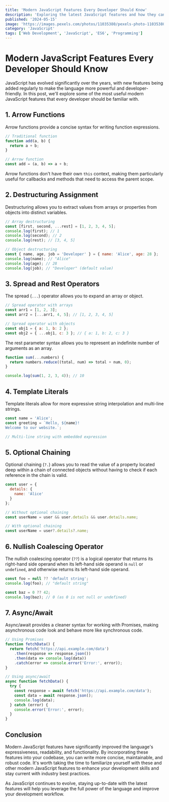 ```yaml
---
title: 'Modern JavaScript Features Every Developer Should Know'
description: 'Exploring the latest JavaScript features and how they can improve your code quality and development experience.'
published: '2024-05-15'
image: 'https://images.pexels.com/photos/11035380/pexels-photo-11035380.jpeg?auto=compress&cs=tinysrgb&w=1260&h=750&dpr=2'
category: 'JavaScript'
tags: ['Web Development', 'JavaScript', 'ES6', 'Programming']
---
```


# Modern JavaScript Features Every Developer Should Know

JavaScript has evolved significantly over the years, with new features being added regularly to make the language more powerful and developer-friendly. In this post, we'll explore some of the most useful modern JavaScript features that every developer should be familiar with.

## 1. Arrow Functions

Arrow functions provide a concise syntax for writing function expressions.

```javascript
// Traditional function
function add(a, b) {
  return a + b;
}

// Arrow function
const add = (a, b) => a + b;
```

Arrow functions don't have their own `this` context, making them particularly useful for callbacks and methods that need to access the parent scope.

## 2. Destructuring Assignment

Destructuring allows you to extract values from arrays or properties from objects into distinct variables.

```javascript
// Array destructuring
const [first, second, ...rest] = [1, 2, 3, 4, 5];
console.log(first); // 1
console.log(second); // 2
console.log(rest); // [3, 4, 5]

// Object destructuring
const { name, age, job = 'Developer' } = { name: 'Alice', age: 28 };
console.log(name); // "Alice"
console.log(age); // 28
console.log(job); // "Developer" (default value)
```

## 3. Spread and Rest Operators

The spread (`...`) operator allows you to expand an array or object.

```javascript
// Spread operator with arrays
const arr1 = [1, 2, 3];
const arr2 = [...arr1, 4, 5]; // [1, 2, 3, 4, 5]

// Spread operator with objects
const obj1 = { a: 1, b: 2 };
const obj2 = { ...obj1, c: 3 }; // { a: 1, b: 2, c: 3 }
```

The rest parameter syntax allows you to represent an indefinite number of arguments as an array.

```javascript
function sum(...numbers) {
  return numbers.reduce((total, num) => total + num, 0);
}

console.log(sum(1, 2, 3, 4)); // 10
```

## 4. Template Literals

Template literals allow for more expressive string interpolation and multi-line strings.

```javascript
const name = 'Alice';
const greeting = `Hello, ${name}!
Welcome to our website.`;

// Multi-line string with embedded expression
```

## 5. Optional Chaining

Optional chaining (`?.`) allows you to read the value of a property located deep within a chain of connected objects without having to check if each reference in the chain is valid.

```javascript
const user = {
  details: {
    name: 'Alice'
  }
};

// Without optional chaining
const userName = user && user.details && user.details.name;

// With optional chaining
const userName = user?.details?.name;
```

## 6. Nullish Coalescing Operator

The nullish coalescing operator (`??`) is a logical operator that returns its right-hand side operand when its left-hand side operand is `null` or `undefined`, and otherwise returns its left-hand side operand.

```javascript
const foo = null ?? 'default string';
console.log(foo); // "default string"

const baz = 0 ?? 42;
console.log(baz); // 0 (as 0 is not null or undefined)
```

## 7. Async/Await

Async/await provides a cleaner syntax for working with Promises, making asynchronous code look and behave more like synchronous code.

```javascript
// Using Promises
function fetchData() {
  return fetch('https://api.example.com/data')
    .then(response => response.json())
    .then(data => console.log(data))
    .catch(error => console.error('Error:', error));
}

// Using async/await
async function fetchData() {
  try {
    const response = await fetch('https://api.example.com/data');
    const data = await response.json();
    console.log(data);
  } catch (error) {
    console.error('Error:', error);
  }
}
```

## Conclusion

Modern JavaScript features have significantly improved the language's expressiveness, readability, and functionality. By incorporating these features into your codebase, you can write more concise, maintainable, and robust code. It's worth taking the time to familiarize yourself with these and other modern JavaScript features to enhance your development skills and stay current with industry best practices.

As JavaScript continues to evolve, staying up-to-date with the latest features will help you leverage the full power of the language and improve your development workflow.